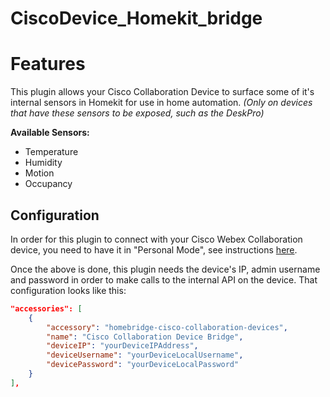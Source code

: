 # CiscoDevice_Homekit_bridge

# Features
This plugin allows your Cisco Collaboration Device to surface some of it's internal sensors in Homekit for use in home automation. *(Only on devices that have these sensors to be exposed, such as the DeskPro)*

**Available Sensors:**
- Temperature
- Humidity
- Motion
- Occupancy

## Configuration
In order for this plugin to connect with your Cisco Webex Collaboration device, you need to have it in "Personal Mode", see instructions [here](https://roomos.cisco.com/docs/LocalAdminUser.md).

Once the above is done, this plugin needs the device's IP, admin username and password in order to make calls to the internal API on the device. That configuration looks like this:
```json
"accessories": [
    {
        "accessory": "homebridge-cisco-collaboration-devices",
        "name": "Cisco Collaboration Device Bridge",
        "deviceIP": "yourDeviceIPAddress",
        "deviceUsername": "yourDeviceLocalUsername",
        "devicePassword": "yourDeviceLocalPassword"
    }
],
```
